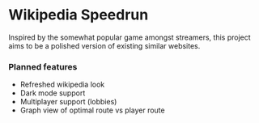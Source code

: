 # Wikipedia Speedrun
Inspired by the somewhat popular game amongst streamers, this project aims to be a polished version of existing similar websites.

### Planned features
+ Refreshed wikipedia look
+ Dark mode support
+ Multiplayer support (lobbies)
+ Graph view of optimal route vs player route
